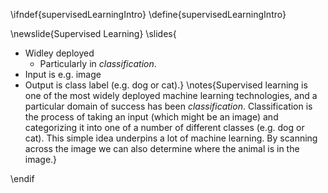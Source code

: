 \ifndef{supervisedLearningIntro}
\define{supervisedLearningIntro}

\newslide{Supervised Learning}
\slides{
* Widley deployed
    * Particularly in  *classification*.
* Input is  e.g. image
* Output is class label (e.g. dog or cat).}
\notes{Supervised learning is one of the most widely deployed machine learning technologies, and a particular domain of success has been *classification*. Classification is the process of taking an input (which might be an image) and categorizing it into one of a number of different classes (e.g. dog or cat). This simple idea underpins a lot of machine learning. By scanning across the image we can also determine where the animal is in the image.}

\endif
